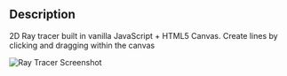 ## Description

2D Ray tracer built in vanilla JavaScript + HTML5 Canvas.
Create lines by clicking and dragging within the canvas

![Ray Tracer Screenshot](https://i.imgur.com/NLEJHjK.png)
